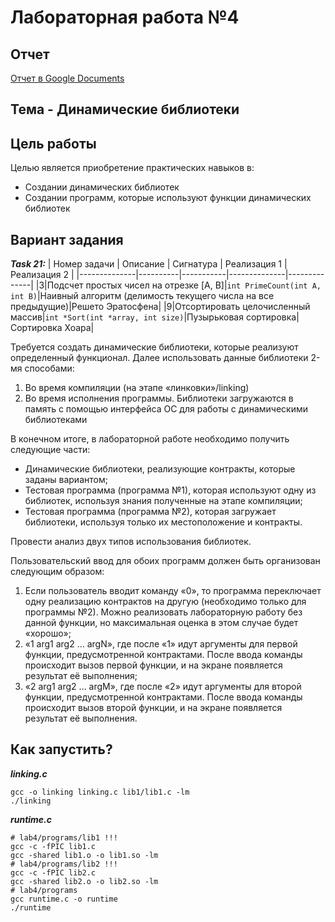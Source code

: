 # Лабораторная работа №4

## Отчет
[Отчет в Google Documents](https://docs.google.com/document/d/1jxXF1NvN-wMW8bgQhZJfIJXy8xZZlApo/edit?usp=sharing&ouid=106682347432010536339&rtpof=true&sd=true) 

## Тема - Динамические  библиотеки

## Цель работы
Целью является приобретение практических навыков в:
+ Создании динамических библиотек
+ Создании программ, которые используют функции динамических библиотек

## Вариант задания

***Task 21:***
| Номер задачи | Описание | Сигнатура | Реализация 1 | Реализация 2 |
|--------------|----------|-----------|--------------|--------------|
|3|Подсчет простых чисел на отрезке [A, B]|`int PrimeCount(int A, int B)`|Наивный алгоритм (делимость текущего числа на все предыдущие)|Решето Эратосфена|
|9|Отсортировать целочисленный массив|`int *Sort(int *array, int size)`|Пузырьковая сортировка|Сортировка Хоара|

Требуется создать динамические библиотеки, которые реализуют определенный функционал. Далее использовать данные библиотеки 2-мя способами:
1. Во время компиляции (на этапе «линковки»/linking)
2. Во время исполнения программы. Библиотеки загружаются в память с помощью интерфейса ОС для работы с динамическими библиотеками

В конечном итоге, в лабораторной работе необходимо получить следующие части:
+	Динамические библиотеки, реализующие контракты, которые заданы вариантом;
+	Тестовая программа (программа №1), которая используют одну из библиотек, используя знания полученные на этапе компиляции;
+   Тестовая программа (программа №2), которая загружает библиотеки, используя только их местоположение и контракты.

Провести анализ двух типов использования библиотек.

Пользовательский ввод для обоих программ должен быть организован следующим образом:
1.	Если пользователь вводит команду «0», то программа переключает одну реализацию контрактов на другую (необходимо только для программы №2). Можно реализовать лабораторную работу без данной функции, но максимальная оценка в этом случае будет «хорошо»;
2.	«1 arg1 arg2 … argN», где после «1» идут аргументы для первой функции, предусмотренной контрактами. После ввода команды происходит вызов первой функции, и на экране появляется результат её выполнения;
3.	«2 arg1 arg2 … argM», где после «2» идут аргументы для второй функции, предусмотренной контрактами. После ввода команды происходит вызов второй функции, и на экране появляется результат её выполнения.

## Как запустить? 

***linking.c***
```shell
gcc -o linking linking.c lib1/lib1.c -lm
./linking
```
***runtime.c***

```shell
# lab4/programs/lib1 !!!
gcc -c -fPIC lib1.c
gcc -shared lib1.o -o lib1.so -lm
# lab4/programs/lib2 !!!
gcc -c -fPIC lib2.c
gcc -shared lib2.o -o lib2.so -lm
# lab4/programs
gcc runtime.c -o runtime
./runtime
```
